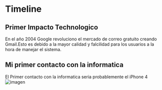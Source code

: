 # Timeline
##  Primer Impacto Technologico 
En el año 2004 Google revoluciono el mercado de correo gratuito creando Gmail.Esto es debido a la mayor calidad y falcilidad para los usuarios a la hora de manejar el sistema.
## Mi primer contacto con la informatica
El Primer contacto con la informatica seria probablemente el iPhone 4 ![imagen](https://cdn.computerhoy.com/sites/navi.axelspringer.es/public/media/image/legacy_bdt/iphone4-3.png) 
